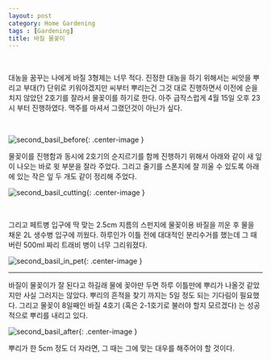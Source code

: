 ```yaml
---
layout: post
category: Home Gardening
tags : [Gardening]
title: 바질 물꽂이
---
```


<br/>

대농을 꿈꾸는 나에게 바질 3형제는 너무 적다. 진정한 대농을 하기 위해서는 씨앗을 뿌리고 부대(?) 단위로 키워야겠지만 씨부터 뿌리는건 그것 대로 진행하면서 이전에 순을 치지 않았던 2호기를 잘라서 물꽂이를 하기로 한다. 아주 급작스럽게 4월 15일 오후 23시 부터 진행하였다. 맥주를 마셔서 그랬던것이 아닌가 싶다.

<br/>

![second_basil_before](https://s3.ap-northeast-2.amazonaws.com/image.hankyul.io/2018042301.jpg){: .center-image }

물꽂이를 진행함과 동시에 2호기의 순지르기를 함께 진행하기 위해서 아래와 같이 새 잎이 나오는 바로 윗 부분을 잘라 주었다. 그리고 줄기를 스폰지에 잘 끼울 수 있도록 아래에 있는 작은 잎 두 개도 같이 정리해 주었다.


![second_basil_cutting](https://s3.ap-northeast-2.amazonaws.com/image.hankyul.io/2018042302.jpg){: .center-image }

<br/>

그리고 페트병 입구에 딱 맞는 2.5cm 지름의 스펀지에 물꽂이용 바질을 끼운 후 물을 채운 2L 생수병 입구에 끼웠다. 하루인가 이틀 전에 대대적인 분리수거를 했는데 그 때 버린 500ml 짜리 트래비 병이 너무 그리워졌다.


![second_basil_in_pet](https://s3.ap-northeast-2.amazonaws.com/image.hankyul.io/2018042303.jpg){: .center-image }

- - -

바질이 물꽂이가 잘 된다고 하길래 물에 꽂아만 두면 하루 이틀만에 뿌리가 나올것 같았지만 사실 그러지는 않았다. 뿌리의 흔적을 찾기 까지는 5일 정도 되는 기다림이 필요했다. 그리고 물꽂이 8일째인 바질 4호기 (혹은 2-1호기로 불러야 할지 모르겠다) 는 성공적으로 뿌리를 내리고 있다.

![second_basil_after](https://s3.ap-northeast-2.amazonaws.com/image.hankyul.io/2018042304.jpg){: .center-image }

뿌리가 한 5cm 정도 더 자라면, 그 때는 그에 맞는 대우를 해주어야 할 것이다.
